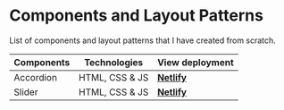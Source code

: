 # Components and Layout Patterns

List of components and layout patterns that I have created from scratch.

| Components        |	Technologies		| View deployment       |
|-------------------|-----------------|-----------------------|
| Accordion  				|	HTML, CSS & JS  | [**Netlify**](https://frontend-accordion.netlify.app/)          					|
| Slider	  				|	HTML, CSS & JS  | [**Netlify**](https://frontend-slider.netlify.app/)          					|

